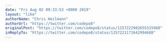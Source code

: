 ```yaml
---
date: "Fri Aug 02 09:33:53 +0000 2019"
layout: "like"
authorName: "Chris Heilmann"
authorUrl: "https://twitter.com/codepo8"
originalPost: "https://twitter.com/codepo8/status/1157222982655315968"
inReplyTo: "https://twitter.com/codepo8/status/1157221171642994688"
---
```

